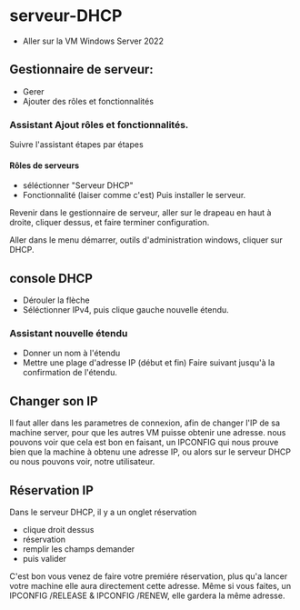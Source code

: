 # serveur-DHCP
- Aller sur la VM Windows Server 2022

## Gestionnaire de serveur:
- Gerer
- Ajouter des rôles et fonctionnalités

### Assistant Ajout rôles et fonctionnalités.
Suivre l'assistant étapes par étapes

#### Rôles de serveurs
- séléctionner "Serveur DHCP"
- Fonctionnalité (laiser comme c'est)
Puis installer le serveur.

Revenir dans le gestionnaire de serveur, aller sur le drapeau en haut à droite, cliquer dessus, et faire terminer configuration.

Aller dans le menu démarrer, outils d'administration windows, cliquer sur DHCP.

## console DHCP
- Dérouler la flèche
- Séléctionner IPv4, puis clique gauche nouvelle étendu.


### Assistant nouvelle étendu
- Donner un nom à l'étendu
- Mettre une plage d'adresse IP (début et fin)
Faire suivant jusqu'à la confirmation de l'étendu.

## Changer son IP
Il faut aller dans les parametres de connexion, afin de changer l'IP de sa machine server, pour que les autres VM puisse obtenir une adresse. 
nous pouvons voir que cela est bon en faisant, un IPCONFIG qui nous prouve bien que la machine à obtenu une adresse IP, ou alors sur le serveur DHCP ou nous pouvons voir, notre utilisateur.

## Réservation IP
Dans le serveur DHCP, il y a un onglet réservation
- clique droit dessus
- réservation
- remplir les champs demander
- puis valider

C'est bon vous venez de faire votre premiére réservation, plus qu'a lancer votre machine elle aura directement cette adresse. Même si vous faites, un IPCONFIG /RELEASE & IPCONFIG /RENEW, elle gardera la même adresse.

